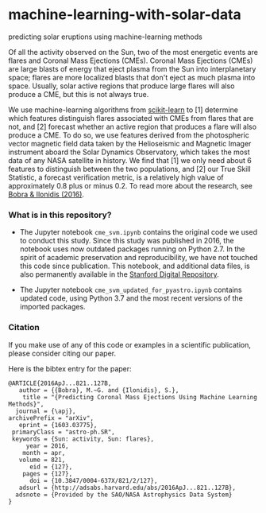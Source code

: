 # machine-learning-with-solar-data
predicting solar eruptions using machine-learning methods

Of all the activity observed on the Sun, two of the most energetic events are flares and
Coronal Mass Ejections (CMEs). Coronal Mass Ejections (CMEs) are large blasts of energy that eject plasma from the Sun into interplanetary space; flares are more localized blasts that don't eject as much plasma into space. Usually, solar active regions that produce large flares will also produce a CME, but this is not always true.

We use machine-learning algorithms from [scikit-learn](http://scikit-learn.org/stable/) to [1] determine which features distinguish flares associated with CMEs from flares that are not, and [2] forecast whether an active region that produces a flare will also produce a CME. To do so, we use features derived from the photospheric vector magnetic field data taken by the Helioseismic and Magnetic Imager instrument aboard the Solar Dynamics Observatory, which takes the most data of any NASA satellite in history. We find that [1] we only need about 6 features to distinguish between the two populations, and [2] our True Skill Statistic, a forecast verification metric, is a relatively high value of approximately 0.8 plus or minus 0.2. To read more about the research, see [Bobra & Ilonidis (2016)](http://arxiv.org/abs/1603.03775).

### What is in this repository?

* The Jupyter notebook `cme_svm.ipynb` contains the original code we used to conduct this study. Since this study was published in 2016, the notebook uses now outdated packages running on Python 2.7. In the spirit of academic preservation and reproducibility, we have not touched this code since publication. This notebook, and additional data files, is also permanently available in the [Stanford Digital Repository](https://purl.stanford.edu/wt605kh4712). 

* The Jupyter notebook `cme_svm_updated_for_pyastro.ipynb` contains updated code, using Python 3.7 and the most recent versions of the imported packages. 

### Citation

If you make use of any of this code or examples in a scientific publication, please consider citing our paper.

Here is the bibtex entry for the paper:

```
@ARTICLE{2016ApJ...821..127B,
   author = {{Bobra}, M.~G. and {Ilonidis}, S.},
    title = "{Predicting Coronal Mass Ejections Using Machine Learning Methods}",
  journal = {\apj},
archivePrefix = "arXiv",
   eprint = {1603.03775},
 primaryClass = "astro-ph.SR",
 keywords = {Sun: activity, Sun: flares},
     year = 2016,
    month = apr,
   volume = 821,
      eid = {127},
    pages = {127},
      doi = {10.3847/0004-637X/821/2/127},
   adsurl = {http://adsabs.harvard.edu/abs/2016ApJ...821..127B},
  adsnote = {Provided by the SAO/NASA Astrophysics Data System}
}
```